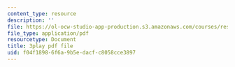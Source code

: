 ```yaml
---
content_type: resource
description: ''
file: https://ol-ocw-studio-app-production.s3.amazonaws.com/courses/res-6-012-introduction-to-probability-spring-2018/f04f18986f6a9b5edacfc8058cce3897_uL31gpFdarc.pdf
file_type: application/pdf
resourcetype: Document
title: 3play pdf file
uid: f04f1898-6f6a-9b5e-dacf-c8058cce3897
---
```


